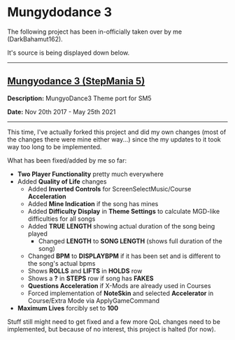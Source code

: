 # Mungydodance 3

The following project has been in-officially taken over by me (DarkBahamut162).

It's source is being displayed down below.

---

[Mungyodance 3 (StepMania 5)](https://github.com/MadkaT182/MGD3)
---

**Description:** MungyoDance3 Theme port for SM5 

**Date:** Nov 20th 2017 - May 25th 2021

---
This time, I've actually forked this project and did my own changes (most of the changes there were mine either way...) since the my updates to it took way too long to be implemented.

What has been fixed/added by me so far:

* **Two Player Functionality** pretty much everywhere
* Added **Quality of Life** changes
  * Added **Inverted Controls** for ScreenSelectMusic/Course **Acceleration**
  * Added **Mine Indication** if the song has mines
  * Added **Difficulty Display** in **Theme Settings** to calculate MGD-like difficulties for all songs
  * Added **TRUE LENGTH** showing actual duration of the song being played
    * Changed **LENGTH** to **SONG LENGTH** (shows full duration of the song)
  * Changed **BPM** to **DISPLAYBPM** if it has been set and is different to the song's actual bpms
  * Shows **ROLLS** and **LIFTS** in **HOLDS** row
  * Shows a **?** in **STEPS** row if song has **FAKES**
  * **Questions Acceleration** if X-Mods are already used in Courses
  * Forced implementation of **NoteSkin** and selected **Accelerator** in Course/Extra Mode via ApplyGameCommand
* **Maximum Lives** forcibly set to **100**

Stuff still might need to get fixed and a few more QoL changes need to be implemented, but because of no interest, this project is halted (for now).